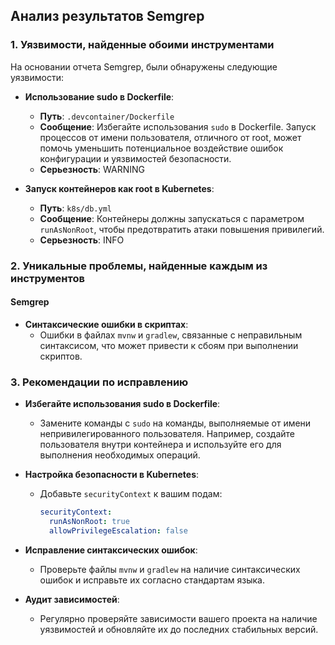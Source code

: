## Анализ результатов Semgrep

### 1. Уязвимости, найденные обоими инструментами

На основании отчета Semgrep, были обнаружены следующие уязвимости:

- **Использование sudo в Dockerfile**:
  - **Путь**: `.devcontainer/Dockerfile`
  - **Сообщение**: Избегайте использования `sudo` в Dockerfile. Запуск процессов от имени пользователя, отличного от root, может помочь уменьшить потенциальное воздействие ошибок конфигурации и уязвимостей безопасности.
  - **Серьезность**: WARNING

- **Запуск контейнеров как root в Kubernetes**:
  - **Путь**: `k8s/db.yml`
  - **Сообщение**: Контейнеры должны запускаться с параметром `runAsNonRoot`, чтобы предотвратить атаки повышения привилегий.
  - **Серьезность**: INFO

### 2. Уникальные проблемы, найденные каждым из инструментов

#### Semgrep
- **Синтаксические ошибки в скриптах**:
  - Ошибки в файлах `mvnw` и `gradlew`, связанные с неправильным синтаксисом, что может привести к сбоям при выполнении скриптов.

### 3. Рекомендации по исправлению

- **Избегайте использования sudo в Dockerfile**:
  - Замените команды с `sudo` на команды, выполняемые от имени непривилегированного пользователя. Например, создайте пользователя внутри контейнера и используйте его для выполнения необходимых операций.

- **Настройка безопасности в Kubernetes**:
  - Добавьте `securityContext` к вашим подам:
    ```yaml
    securityContext:
      runAsNonRoot: true
      allowPrivilegeEscalation: false
    ```
  
- **Исправление синтаксических ошибок**:
  - Проверьте файлы `mvnw` и `gradlew` на наличие синтаксических ошибок и исправьте их согласно стандартам языка.

- **Аудит зависимостей**:
  - Регулярно проверяйте зависимости вашего проекта на наличие уязвимостей и обновляйте их до последних стабильных версий.


